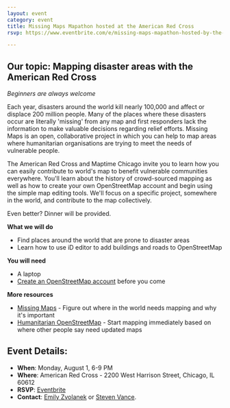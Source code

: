 ```yaml
---
layout: event
category: event
title: Missing Maps Mapathon hosted at the American Red Cross
rsvp: https://www.eventbrite.com/e/missing-maps-mapathon-hosted-by-the-red-cross-and-maptime-chicago-tickets-26287259902

---
```

## Our topic: Mapping disaster areas with the American Red Cross

_Beginners are always welcome_

Each year, disasters around the world kill nearly 100,000 and affect or displace 200 million people. Many of the places where these disasters occur are literally 'missing' from any map and first responders lack the information to make valuable decisions regarding relief efforts. Missing Maps is an open, collaborative project in which you can help to map areas where humanitarian organisations are trying to meet the needs of vulnerable people.

The American Red Cross and Maptime Chicago invite you to learn how you can easily contribute to world's map to benefit vulnerable communities everywhere. You'll learn about the history of crowd-sourced mapping as well as how to create your own OpenStreetMap account and begin using the simple map editing tools. We'll focus on a specific project, somewhere in the world, and contribute to the map collectively.

Even better? Dinner will be provided.

**What we will do**

* Find places around the world that are prone to disaster areas
* Learn how to use iD editor to add buildings and roads to OpenStreetMap

**You will need**

* A laptop
* [Create an OpenStreetMap account](https://www.openstreetmap.org/user/new) before you come

**More resources**

* [Missing Maps](http://www.missingmaps.org) - Figure out where in the world needs mapping and why it's important
* [Humanitarian OpenStreetMap](https://hotosm.org/get-involved/disaster-mapping) - Start mapping immediately based on where other people say need updated maps

## Event Details:

- **When**: Monday, August 1, 6-9 PM
- **Where**: American Red Cross - 2200 West Harrison Street, Chicago, IL 60612
- **RSVP**: [Eventbrite](https://www.eventbrite.com/e/missing-maps-mapathon-hosted-by-the-red-cross-and-maptime-chicago-tickets-26287259902)
- **Contact**: [Emily Zvolanek](mailto:ezvolanek@anl.gov) or [Steven Vance](steve@stevevance.net).